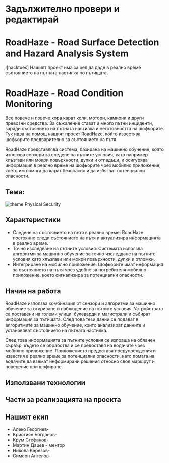 # Задължително провери и редактирай
# RoadHaze - Road Surface Detection and Hazard Analysis System
![hacktues] 
Нашият проект има за цел да даде в реално време състоянието на пътната настилка по пътищата. 
<br/>

# RoadHaze - Road Condition Monitoring
Все повече и повече хора карат коли, мотори, камиони и други превозни средства. За съжаление стават и много пътни инциденти, заради състоянието на пътната настилка и неготовността на шофьорите. Тук идва на помощ нашият проект RoadHaze, който известява шофьорите предварително за състоянието на пътя.

RoadHaze представлява система, базирана на машинно обучение, която използва сензори за следене на пътните условия, като например хлъзгави или мокри повърхности, дупки и отпадъци, и осигурява информация в реално време на шофьорите чрез мобилно приложение, което им помага да карат безопасно и да избягват потенциални опасности.

## Тема:
![theme](https://hacktues.bg/assets/art/physical_security.png)
Physical Security

## Характеристики
- Следене на състоянието на пътя в реално време: RoadHaze постоянно следи състоянието на пътя и актуализира информацията в реално време.
- Точно изследване на пътните условия: Системата използва алгоритми за машинно обучение за точно изследване на пътните условия като хлъзгави или мокри повърхности, дупки и отломки.
- Интегриране на мобилно приложение: Шофьорите имат информация за състоянието на пътя чрез удобно за потребителя мобилно приложение, което сигнализира за потенциални опасности.

## Начин на работа
RoadHaze използва комбинация от сензори и алгоритми за машинно обучение за откриване и наблюдение на пътните условия. Устройствата са поставени на големи улици, булеварди и магистрали и събират информация за пътищата. След това тези данни се подават в алгоритмите за машинно обучение, които анализират данните и установяват състоянието на пътната настилка.

След това информацията за пътните условия се изпраща на облачен сървър, където се обработва и се предоставя на водачите чрез мобилно приложение. Приложението предоставя предупреждения и известия в реално време за потенциални опасности, като помага на водачите да вземат информирани решения относно своя маршрут и поведение при шофиране.

## Използвани технологии



## Части за реализацията на проекта



## Нашият екип
- Алеко Георгиев-
- Кристиян Богданов-
- Крум Стефанов-
- Мартин Дацев - ментор
- Никола Керезов-
- Симеон Ангелов-
